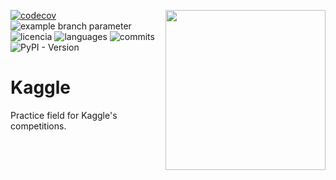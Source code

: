 <a href="https://www.islas.org.mx/"><img src="https://www.islas.org.mx/img/logo.svg" align="right" width="256" /></a>
[![codecov](https://codecov.io/gh/IslasGECI/kaggle/graph/badge.svg?token=RY807ST1T1)](https://codecov.io/gh/IslasGECI/kaggle)
![example branch
parameter](https://github.com/IslasGECI/kaggle/actions/workflows/actions.yml/badge.svg)
![licencia](https://img.shields.io/github/license/IslasGECI/kaggle)
![languages](https://img.shields.io/github/languages/top/IslasGECI/kaggle)
![commits](https://img.shields.io/github/commit-activity/y/IslasGECI/kaggle)
![PyPI - Version](https://img.shields.io/pypi/v/kaggle)

# Kaggle
Practice field for Kaggle's competitions.
